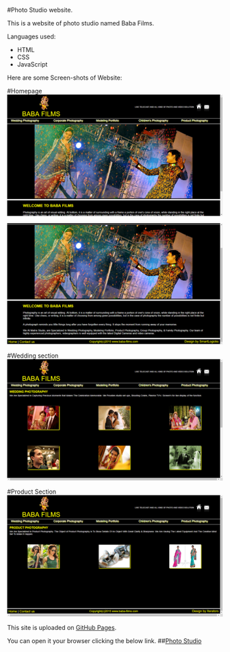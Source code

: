 #Photo Studio website.

This is a website of photo studio named Baba Films.

Languages used:
  - HTML
  - CSS
  - JavaScript
 
Here are some Screen-shots of Website:

#Homepage
![Home Page](https://github.com/HNMN3/Photo_Studio/blob/gh-pages/ScreenShots/home.png "Home Page")

![Home Page](https://github.com/HNMN3/Photo_Studio/blob/gh-pages/ScreenShots/home2.png "Home Page")

#Wedding section
![Wedding Section](https://github.com/HNMN3/Photo_Studio/blob/gh-pages/ScreenShots/wedding.png "Wedding Section")

#Product Section
![Product Section](https://github.com/HNMN3/Photo_Studio/blob/gh-pages/ScreenShots/product.png "Product Section")

This site is uploaded on [GitHub Pages](https://pages.github.com/).

You can open it your browser clicking the below link.
##[Photo Studio](https://hnmn3.github.io/Photo_Studio/)
